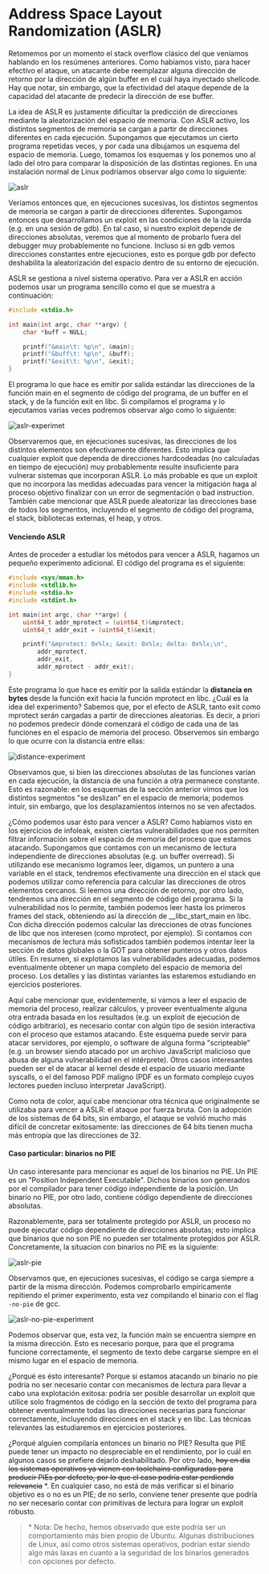 # Address Space Layout Randomization (ASLR)



Retomemos por un momento el stack overflow clásico del que veníamos hablando en los resúmenes anteriores. Como habíamos visto, para hacer efectivo el ataque, un atacante debe reemplazar alguna dirección de retorno por la dirección de algún buffer en el cuál haya inyectado shellcode. Hay que notar, sin embargo, que la efectividad del  ataque depende de la capacidad del atacante de predecir la dirección de ese buffer.

La idea de ASLR es justamente dificultar la predicción de direcciones mediante la aleatorización del espacio de memoria. Con ASLR activo, los distintos segmentos de memoria se cargan a partir de direcciones diferentes en cada ejecución. Supongamos que ejecutamos un cierto programa repetidas veces, y por cada una dibujamos un esquema del espacio de memoria. Luego, tomamos los esquemas y los ponemos uno al lado del otro para comparar la disposición de las distintas regiones. En una instalación normal de Linux podríamos observar algo como lo siguiente:

![aslr](img/aslr.png)



Veríamos entonces que, en ejecuciones sucesivas, los distintos segmentos de memoria se cargan a partir de direcciones diferentes. Supongamos entonces que desarrollamos un exploit en las condiciones de la izquierda (e.g. en una sesión de gdb). En tal caso, si nuestro exploit depende de direcciones absolutas, veremos que al momento de probarlo fuera del debugger muy probablemente no funcione. Incluso si en gdb vemos direcciones constantes entre ejecuciones, esto es porque gdb por defecto deshabilita la aleatorización del espacio dentro de su entorno de ejecución.



ASLR se gestiona a nivel sistema operativo. Para ver a ASLR en acción podemos usar un programa sencillo como el que se muestra a continuación:

```c
#include <stdio.h>

int main(int argc, char **argv) {
    char *buff = NULL;

    printf("&main\t: %p\n", &main);
    printf("&buff\t: %p\n", &buff);
    printf("&exit\t: %p\n", &exit);
}
```

El programa lo que hace es emitir por salida estándar las direcciones de la función main en el segmento de código del programa, de un buffer en el stack, y de la función exit en libc. Si compilamos el programa y lo ejecutamos varias veces podremos observar algo como lo siguiente:

![aslr-experimet](img/aslr-experiment.png)

Observaremos que, en ejecuciones sucesivas, las direcciones de los distintos elementos son efectivamente diferentes. Esto implica que cualquier exploit que dependa de direcciones hardcodeadas (no calculadas en tiempo de ejecución) muy probablemente resulte insuficiente para vulnerar sistemas que incorporan ASLR. Lo más probable es que un exploit que no incorpora las medidas adecuadas para vencer la mitigación haga al proceso objetivo finalizar con un error de segmentación o bad instruction. También cabe mencionar que ASLR puede aleatorizar las direcciones base de todos los segmentos, incluyendo el segmento de código del programa, el stack, bibliotecas externas, el heap, y otros.



#### Venciendo ASLR

Antes de proceder a estudiar los métodos para vencer a ASLR, hagamos un pequeño experimento adicional. El código del programa es el siguiente:

```c
#include <sys/mman.h>
#include <stdlib.h>
#include <stdio.h>
#include <stdint.h>

int main(int argc, char **argv) {
    uint64_t addr_mprotect = (uint64_t)&mprotect;
    uint64_t addr_exit = (uint64_t)&exit;

    printf("&mprotect: 0x%lx; &exit: 0x%lx; delta: 0x%lx;\n",
        addr_mprotect,
        addr_exit,
        addr_mprotect - addr_exit);
}
```

Este programa lo que hace es emitir por la salida estándar la **distancia en bytes** desde la función exit hacia la función mprotect en libc. ¿Cuál es la idea del experimento? Sabemos que, por el efecto de ASLR, tanto exit como mprotect serán cargadas a partir de direcciones aleatorias. Es decir, a priori no podemos predecir dónde comenzará el código de cada una de las funciones en el espacio de memoria del proceso. Observemos sin embargo lo que ocurre con la distancia entre ellas:

![distance-experiment](img/distance-experiment.png)

Observamos que, si bien las direcciones absolutas de las funciones varían en cada ejecución, la distancia de una función a otra permanece constante. Esto es razonable: en los esquemas de la sección anterior vimos que los distintos segmentos "se deslizan" en el espacio de memoria; podemos intuir, sin embargo, que los desplazamientos internos no se ven afectados.



¿Cómo podemos usar ésto para vencer a ASLR? Como habíamos visto en los ejercicios de infoleak, existen ciertas vulnerabilidades que nos permiten filtrar información sobre el espacio de memoria del proceso que estamos atacando.  Supongamos que contamos con un mecanismo de lectura independiente de direcciones absolutas (e.g. un buffer overread). Si utilizando ese mecanismo logramos leer, digamos, un puntero a una variable en el stack, tendremos efectivamente una dirección en el stack que podemos utilizar como referencia para calcular las direcciones de otros elementos cercanos. Si leemos una dirección de retorno, por otro lado, tendremos una dirección en el segmento de código del programa. Si la vulnerabilidad nos lo permite, también podemos leer hasta los primeros frames del stack, obteniendo así la dirección de __libc_start_main en libc. Con dicha dirección podemos calcular las direcciones de otras funciones de libc que nos interesen (como mprotect, por ejemplo). Si contamos con mecanismos de lectura más sofisticados también podemos intentar leer la sección de datos globales o la GOT para obtener punteros y otros datos útiles. En resumen, si explotamos las vulnerabilidades adecuadas, podemos eventualmente obtener un mapa completo del espacio de memoria del proceso. Los detalles y las distintas variantes las estaremos estudiando en ejercicios posteriores.

Aquí cabe mencionar que, evidentemente, si vamos a leer el espacio de memoria del proceso, realizar cálculos, y proveer eventualmente alguna otra entrada basada en los resultados (e.g. un exploit de ejecución de código arbitrario), es necesario contar con algún tipo de sesión interactiva con el proceso que estamos atacando. Este esquema puede servir para atacar servidores, por ejemplo, o software de alguna forma "scripteable" (e.g. un browser siendo atacado por un archivo JavaScript malicioso que abusa de alguna vulnerabilidad en el intérprete). Otros casos interesantes pueden ser el de atacar al kernel desde el espacio de usuario mediante syscalls, o el del famoso PDF maligno (PDF es un formato complejo cuyos lectores pueden incluso interpretar JavaScript).

Como nota de color, aquí cabe mencionar otra técnica que originalmente se utilizaba para vencer a ASLR: el ataque por fuerza bruta. Con la adopción de los sistemas de 64 bits, sin embargo, el ataque se volvió mucho más difícil de concretar exitosamente: las direcciones de 64 bits tienen mucha más entropía que las direcciones de 32.



#### Caso particular: binarios no PIE

Un caso interesante para mencionar es aquel de los binarios no PIE. Un PIE es un "Position Independent Executable". Dichos binarios son generados por el compilador para tener código independiente de la posición. Un binario no PIE, por otro lado, contiene código dependiente de direcciones absolutas.

Razonablemente, para ser totalmente protegido por ASLR, un proceso no puede ejecutar código dependiente de direcciones absolutas; esto implica que binarios que no son PIE no pueden ser totalmente protegidos por ASLR. Concretamente, la situacion con binarios no PIE es la siguiente:

![aslr-pie](img/aslr-pie.png)



Observamos que, en ejecuciones sucesivas, el código se carga siempre a partir de la misma dirección. Podemos comprobarlo empíricamente repitiendo el primer experimento, esta vez compilando el binario con el flag `-no-pie` de gcc.

![aslr-no-pie-experiment](img/aslr-no-pie-experiment.png)

Podemos observar que, esta vez, la función main se encuentra siempre en la misma dirección. Esto es necesario porque, para que el programa funcione correctamente, el segmento de texto debe cargarse siempre en el mismo lugar en el espacio de memoria.

¿Porqué es ésto interesante? Porque si estamos atacando un binario no pie podría no ser necesario contar con mecanismos de lectura para llevar a cabo una explotación exitosa: podría ser posible desarrollar un exploit que utilice solo fragmentos de código en la sección de texto del programa para obtener eventualmente todas las direcciones necesarias para funcionar correctamente, incluyendo direcciones en el stack y en libc. Las técnicas relevantes las estudiaremos en ejercicios posteriores.

¿Porqué alguien compilaría entonces un binario no PIE? Resulta que PIE puede tener un impacto no despreciable en el rendimiento, por lo cuál en algunos casos se prefiere dejarlo deshabilitado. Por otro lado, ~~hoy en día los sistemas operativos ya vienen con toolchains configuradas para producir PIEs por defecto, por lo que el caso podría estar perdiendo relevancia~~ *. En cualquier caso, no está de más verificar si el binario objetivo es o no es un PIE; de no serlo, conviene tener presente que podría no ser necesario contar con primitivas de lectura para lograr un exploit robusto.

> \* Nota: De hecho, hemos observado que este podría ser un comportamiento más bien propio de Ubuntu. Algunas distribuciones de Linux, así como otros sistemas operativos, podrían estar siendo algo más laxas en cuanto a la seguridad de los binarios generados con opciones por defecto.